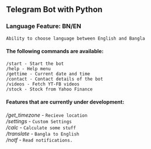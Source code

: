 ## Telegram Bot with Python

### Language Feature: BN/EN
`Ability to choose language between English and Bangla`

#### The following commands are available:
`/start - Start the bot`  
`/help - Help menu`  
`/gettime - Current date and time`  
`/contact - Contact details of the bot`  
`/videos - Fetch YT-FB videos`  
`/stock - Stock from Yahoo Finance`  

#### Features that are currently under development:
*/get_timezone* - `Recieve location`  
*/settings*     - `Custom Settings`  
*/calc*         - `Calculate some stuff`  
*/translate*    - `Bangla to English`  
*/notf*         - `Read notifications.`  

